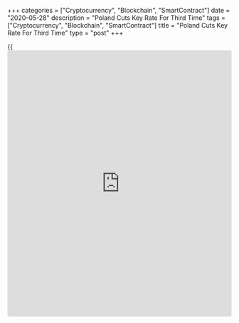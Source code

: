 +++
categories = ["Cryptocurrency", "Blockchain", "SmartContract"]
date = "2020-05-28"
description = "Poland Cuts Key Rate For Third Time"
tags = ["Cryptocurrency", "Blockchain", "SmartContract"]
title = "Poland Cuts Key Rate For Third Time"
type = "post"
+++

{{<iframe id="large-banner" src="https://www.bounty.group/#slide=25.0" width="100%" height="600" scrolling="no" style="border: 0px solid rgb(216, 221, 230); border-radius: 3px;">}}

Poland's central bank cut its key interest rate for a third [policy](https://www.fintechee.com/policy/)
session in a row as the [coronavirus][1], or Covid-19, pandemic and the
lockdown imposed to slow its spread, have had a severe impact on the
[economy][2].  
  
The Monetary Policy Council decided to cut the key reference rate by 40
basis points to a fresh record low 0.10 percent, the National Bank of
Poland said in a statement on Thursday.  
  
In April, the bank had slashed the rate by 50 basis points, after a
similar reduction in an emergency meeting on March 17.

The lombard rate was lowered to 0.50 percent from 1 percent, while the
deposit rate was retained at zero. The rediscount rate was reduced to
0.11 percent from 0.55 percent.

For comments and feedback [contact](https://www.playgroundfx.com/contact/): editorial@rtt[news](https://www.letsplayfx.com/blog/forex-news-website/).com

[Economic News][2]

 **What parts of the world are seeing the best (and worst) economic
performances lately? Click[here][3] to check out our [Econ Scorecard][3]
and find out! See up-to-the-moment [ranking](https://www.playgroundfx.com/blog/crypto-exchange-ranking/)s for the best and worst
performers in [GDP][4], [unemployment rate][5], [inflation][6] and much
more.**

   1. www.rtt[news](https://www.letsplayfx.com/blog/forex-news-website/).com/list/coronavirus.aspx
   2. www.rtt[news](https://www.letsplayfx.com/blog/forex-news-website/).com/Content/EconomicNews.aspx
   3. www.rtt[news](https://www.letsplayfx.com/blog/forex-news-website/).com/economic-scorecard/world-rank/PPI/highest-performance.aspx
   4. www.rtt[news](https://www.letsplayfx.com/blog/forex-news-website/).com/economic-scorecard/world-rank/GDP/highest-performance.aspx
   5. www.rtt[news](https://www.letsplayfx.com/blog/forex-news-website/).com/economic-scorecard/world-rank/unemployment-rate/lowest-performance.aspx
   6. www.rtt[news](https://www.letsplayfx.com/blog/forex-news-website/).com/economic-scorecard/world-rank/CPI/highest-performance.aspx